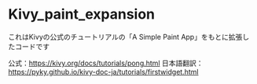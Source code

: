# Kivy_paint_expansion


これはKivyの公式のチュートリアルの「A Simple Paint App」をもとに拡張したコードです

公式：https://kivy.org/docs/tutorials/pong.html
日本語翻訳：https://pyky.github.io/kivy-doc-ja/tutorials/firstwidget.html